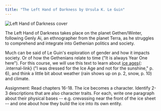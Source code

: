 ```yaml
---
title: "The Left Hand of Darkness by Ursula K. Le Guin"
---
```


![Left Hand of Darkness cover](/rda/assets/lhod-cover.png)

The Left Hand of Darkness takes place on the planet Gethen/Winter, following Genly Ai, an ethnographer from the planet Terra, as he struggles to comprehend and integrate into Gethenian politics and society.

Much can be said of Le Guin's exploration of gender and how it impacts society. Or of how the Gethenians relate to time ("It is always Year One here"). For this course, we will use this text to learn about [ice ages](/rda/paleoclimate/cccf-ice-ages){: .internal-link} ("I was dressed for the Ice Age and not for the sunshine," p. 6), and think a little bit about weather (rain shows up on p. 2, snow, p. 10) and climate.

Assignment: Read chapters 16-18. The ice becomes a character. Identify 2-3 descriptions that are also character traits. For each, write one paragraph about their physical bases -- e.g. crevassing near the front of the ice sheet -- and one about how they build the ice into its own entity. 

